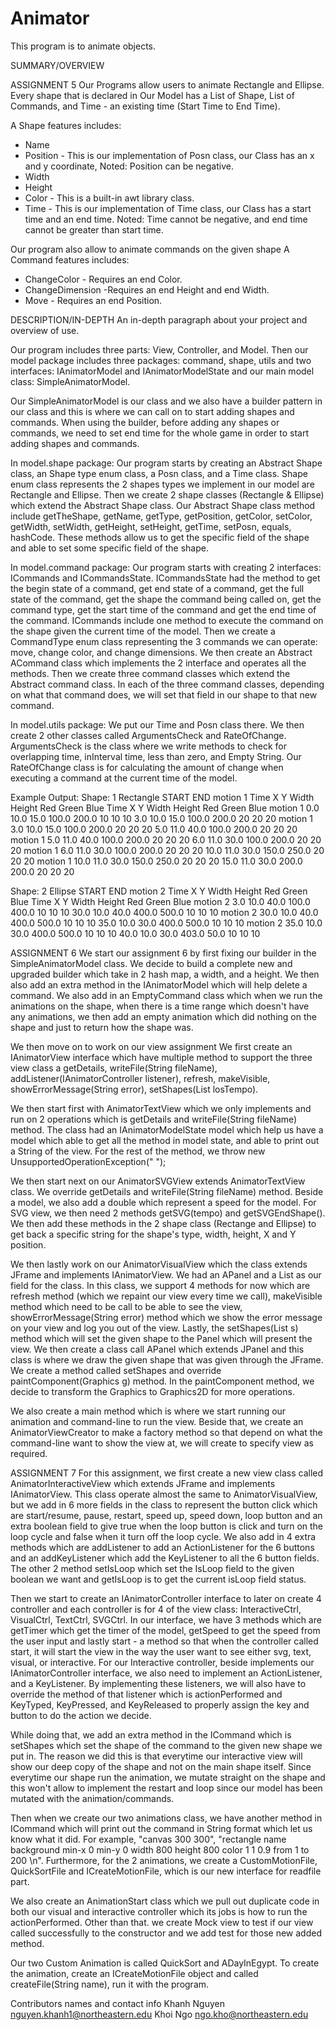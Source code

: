 # Animator
This program is to animate objects.

SUMMARY/OVERVIEW

ASSIGNMENT 5
Our Programs allow users to animate Rectangle and Ellipse. Every shape that is declared in
Our Model has a List of Shape, List of Commands,
and Time - an existing time (Start Time to End Time).

A Shape features includes:
 - Name
 - Position - This is our implementation of Posn class, our Class has an x and y coordinate,
 Noted: Position can be negative.
 - Width
 - Height
 - Color - This is a built-in awt library class.
 - Time - This is our implementation of Time class, our Class has a start time and an end time.
 Noted: Time cannot be negative, and end time cannot be greater than start time.

Our program also allow to animate commands on the given shape
A Command features includes:
 - ChangeColor - Requires an end Color.
 - ChangeDimension -Requires an end Height and end Width.
 - Move - Requires an end Position.


DESCRIPTION/IN-DEPTH
An in-depth paragraph about your project and overview of use.

Our program includes three parts: View, Controller, and Model.
Then our model package includes three packages: command, shape, utils
and two interfaces: IAnimatorModel and IAnimatorModelState
and our main model class: SimpleAnimatorModel.

Our SimpleAnimatorModel is our class and we also have a builder pattern in our class
and this is where we can call on to start adding shapes and commands. When using the builder,
before adding any shapes or commands, we need to set end time for the whole game
in order to start adding shapes and commands.

In model.shape package:
Our program starts by creating an Abstract Shape class, an Shape type enum class, a Posn class,
and a Time class.
Shape enum class represents the 2 shapes types we implement in our model are Rectangle and Ellipse.
Then we create 2 shape classes (Rectangle & Ellipse) which extend the Abstract Shape class.
Our Abstract Shape class method include getTheShape, getName, getType, getPosition, getColor,
setColor, getWidth, setWidth, getHeight, setHeight, getTime, setPosn, equals, hashCode.
These methods allow us to get the specific field of the shape
and able to set some specific field of the shape.

In model.command package:
Our program starts with creating 2 interfaces: ICommands and ICommandsState.
ICommandsState had the method to get the begin state of a command, get end state of a command,
get the full state of the command, get the shape the command being called on, get the command type,
get the start time of the command and get the end time of the command.
ICommands include one method to execute the command on the shape
given the current time of the model.
Then we create a CommandType enum class representing the 3 commands we can operate:
move, change color, and change dimensions.
We then create an Abstract ACommand class which implements the 2 interface
and operates all the methods.
Then we create three command classes which extend the Abstract command class.
In each of the three command classes, depending on what that command does,
we will set that field in our shape to that new command.

In model.utils package:
We put our Time and Posn class there.
We then create 2 other classes called ArgumentsCheck and RateOfChange.
ArgumentsCheck is the class where we write methods to check for overlapping time, inInterval time,
less than zero, and Empty String.
Our RateOfChange class is for calculating the amount of change when executing
a command at the current time of the model.

Example Output: 
Shape: 1 Rectangle
         START                                  END 
motion 1 Time X Y Width Height Red Green Blue   Time X Y Width Height Red Green Blue
motion 1 0.0 10.0 15.0 100.0 200.0 10 10 10     3.0 10.0 15.0 100.0 200.0 20 20 20 
motion 1 3.0 10.0 15.0 100.0 200.0 20 20 20     5.0 11.0 40.0 100.0 200.0 20 20 20 
motion 1 5.0 11.0 40.0 100.0 200.0 20 20 20     6.0 11.0 30.0 100.0 200.0 20 20 20 
motion 1 6.0 11.0 30.0 100.0 200.0 20 20 20     10.0 11.0 30.0 150.0 250.0 20 20 20 
motion 1 10.0 11.0 30.0 150.0 250.0 20 20 20     15.0 11.0 30.0 200.0 200.0 20 20 20 

Shape: 2 Ellipse
         START                                  END 
motion 2 Time X Y Width Height Red Green Blue   Time X Y Width Height Red Green Blue
motion 2 3.0 10.0 40.0 100.0 400.0 10 10 10     30.0 10.0 40.0 400.0 500.0 10 10 10 
motion 2 30.0 10.0 40.0 400.0 500.0 10 10 10     35.0 10.0 30.0 400.0 500.0 10 10 10 
motion 2 35.0 10.0 30.0 400.0 500.0 10 10 10     40.0 10.0 30.0 403.0 50.0 10 10 10 



ASSIGNMENT 6
We start our assignment 6 by first fixing our builder in the SimpleAnimatorModel class.
We decide to build a complete new and upgraded builder
which take in 2 hash map, a width, and a height.
We then also add an extra method in the IAnimatorModel which will help delete a command.
We also add in an EmptyCommand class which when we run the animations on the shape, when there is
a time range which doesn't have any animations, we then add an empty animation which did nothing on
the shape and just to return how the shape was.

We then move on to work on our view assignment
We first create an IAnimatorView interface which have multiple method
to support the three view class  a getDetails, writeFile(String fileName),
addListener(IAnimatorController listener), refresh, makeVisible, showErrorMessage(String error),
setShapes(List<AShape> losTempo).

We then start first with AnimatorTextView which we only implements and run on 2 operations which is
getDetails and writeFile(String fileName) method. The class had an IAnimatorModelState<AShape>
model which help us have a model which able to get all the method in model state, and able to print
out a String of the view. For the rest of the method, we throw
new UnsupportedOperationException(" ");

We then start next on our AnimatorSVGView extends AnimatorTextView class. We override
getDetails and writeFile(String fileName) method. Beside a model, we also add a double which
represent a speed for the model. For SVG view, we then need 2 methods
getSVG(tempo) and getSVGEndShape(). We then add these methods in the 2 shape class (Rectange and
Ellipse) to get back a specific string for the shape's type, width, height, X and Y position.

We then lastly work on our AnimatorVisualView which the class extends JFrame and implements
IAnimatorView. We had an APanel and a List<AShape> as our field for the class. In this class, we
support 4 methods for now which are refresh method (which we repaint our view every time we call),
makeVisible method which need to be call to be able to see the view, showErrorMessage(String error)
method which we show the error message on your view and log you out of the view. Lastly, the
setShapes(List<AShape> s) method which will set the given shape to the Panel which will present the
view. We then create a class call APanel which extends JPanel and this class is where we draw the
given shape that was given through the JFrame. We create a method called setShapes and override
paintComponent(Graphics g) method. In the paintComponent method, we decide to transform the
Graphics to Graphics2D for more operations.

We also create a main method which is where we start running our animation and command-line to run
the view. Beside that, we create an AnimatorViewCreator to make a factory method so that depend on
what the command-line want to show the view at, we will create to specify view as required.


ASSIGNMENT 7
For this assignment, we first create a new view class called AnimatorInteractiveView which extends
JFrame and implements IAnimatorView. This class operate almost the same to AnimatorVisualView, but
we add in 6 more fields in the class to represent the button click which are start/resume, pause,
restart, speed up, speed down, loop button and an extra boolean field to give true when the loop
button is click and turn on the loop cycle and false when it turn off the loop cycle.
We also add in 4 extra methods which are addListener to add an ActionListener for the 6 buttons
and an addKeyListener which add the KeyListener to all the 6 button fields. The other 2 method
setIsLoop which set the IsLoop field to the given boolean we want and getIsLoop is to get the
current isLoop field status.

Then we start to create an IAnimatorController interface to later on create 4 controller and each
controller is for 4 of the view class: InteractiveCtrl, VisualCtrl, TextCtrl, SVGCtrl. In our
interface, we have 3 methods which are getTimer which get the timer of the model, getSpeed to get
the speed from the user input and lastly start - a method so that when the controller called start,
it will start the view in the way the user want to see either svg, text, visual, or interactive.
For our Interactive controller, beside implements our IAnimatorController interface, we also need
to implement an ActionListener, and a KeyListener. By implementing these listeners, we will also
have to override the method of that listener which is actionPerformed and KeyTyped, KeyPressed, and
KeyReleased to properly assign the key and button to do the action we decide.

While doing that, we add an extra method in the ICommand which is setShapes which set the shape of
the command to the given new shape we put in. The reason we did this is that everytime our
interactive view will show our deep copy of the shape and not on the main shape itself. Since
everytime our shape run the animation, we mutate straight on the shape and this won't allow to
implement the restart and loop since our model has been mutated with the animation/commands.

Then when we create our two animations class, we have another method in ICommand which will print
out the command in String format which let us know what it did. For example, "canvas 300 300",
"rectangle name background min-x 0 min-y 0 width 800 height 800 color 1 1 0.9 from 1 to 200 \n".
Furthermore, for the 2 animations, we create a CustomMotionFile,
QuickSortFile and ICreateMotionFile, which is our new interface for readfile part.

We also create an AnimationStart class which we pull out duplicate code in both our visual and
interactive controller which its jobs is how to run the actionPerformed. Other than that. we create
Mock view to test if our view called successfully to the constructor and we add test for those new
added method.

Our two Custom Animation is called QuickSort and ADayInEgypt. To create the animation, create an
ICreateMotionFile object and called createFile(String name), run it with the program.

Contributors names and contact info
Khanh Nguyen
nguyen.khanh1@northeastern.edu
Khoi Ngo
ngo.kho@northeastern.edu
